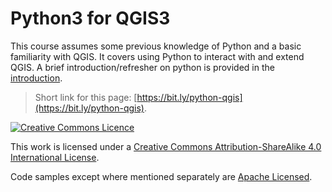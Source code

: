 # Python3 for QGIS3

This course assumes some previous knowledge of Python and a basic familiarity
with QGIS. It covers using Python to interact with and extend QGIS. A brief
introduction/refresher on python is provided in the
[introduction](./introduction).


> Short link for this page: [https://bit.ly/python-qgis](https://bit.ly/python-qgis).


[![Creative Commons Licence](https://i.creativecommons.org/l/by-sa/4.0/88x31.png)](http://creativecommons.org/licenses/by-sa/4.0/)

This work is licensed under a [Creative Commons Attribution-ShareAlike 4.0 International License](http://creativecommons.org/licenses/by-sa/4.0/).


Code samples except where mentioned separately are [Apache Licensed](https://www.apache.org/licenses/LICENSE-2.0).
